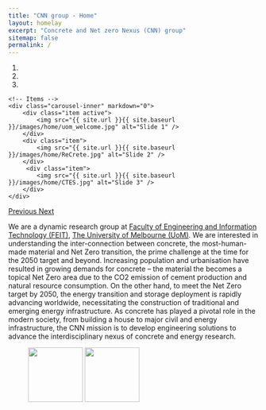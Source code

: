 ```yaml
---
title: "CNN group - Home"
layout: homelay
excerpt: "Concrete and Net zero Nexus (CNN) group"
sitemap: false
permalink: /
---
```


<div markdown="0" id="carousel" class="carousel slide" data-ride="carousel" data-interval="4000" data-pause="hover" >
    <!-- Menu -->
    <ol class="carousel-indicators">
        <li data-target="#carousel" data-slide-to="0" class="active"></li>
        <li data-target="#carousel" data-slide-to="1"></li>
        <li data-target="#carousel" data-slide-to="2"></li>
    </ol>

    <!-- Items -->
    <div class="carousel-inner" markdown="0">
        <div class="item active">
            <img src="{{ site.url }}{{ site.baseurl }}/images/home/uom_welcome.jpg" alt="Slide 1" />
        </div>
        <div class="item">
            <img src="{{ site.url }}{{ site.baseurl }}/images/home/ReCrete.jpg" alt="Slide 2" />
        </div>
         <div class="item">
            <img src="{{ site.url }}{{ site.baseurl }}/images/home/CTES.jpg" alt="Slide 3" />
        </div>
    </div>
  <a class="left carousel-control" href="#carousel" role="button" data-slide="prev">
    <span class="glyphicon glyphicon-chevron-left" aria-hidden="true"></span>
    <span class="sr-only">Previous</span>
  </a>
  <a class="right carousel-control" href="#carousel" role="button" data-slide="next">
    <span class="glyphicon glyphicon-chevron-right" aria-hidden="true"></span>
    <span class="sr-only">Next</span>
  </a>
</div>

We are a dynamic research group at [Faculty of Engineering and Information Technology (FEIT)](https://eng.unimelb.edu.au/), [The University of Melbourne (UoM)](https://infrastructure.eng.unimelb.edu.au/). We are interested in understanding the inter-connection between concrete, the most-human-made material and Net Zero transition, the prime challenge at the time for the 2050 target and beyond. Increasing population and urbanisation have resulted in growing demands for concrete – the material the becomes a topical Net Zero area due to the CO2 emission of cement production and natural resource consumption. On the other hand, to meet the Net Zero target by 2050, the energy transition and storage deployment is rapidly advancing worldwide, necessitating the construction of traditional and emerging energy infrastructure. As concrete has played a pivotal role in the modern society, from building a house to major civil and energy infrastructure, the CNN mission is to develop engineering solutions to advance the interdisciplinary nexus of concrete and energy research. 

<figure class="two">
  <img src="{{ site.url }}{{ site.baseurl }}/images/home/uom_logo.png" style="width: 110px">
  <img src="{{ site.url }}{{ site.baseurl }}/images/home/arc_logo.jpg" style="width: 110px">
</figure>

